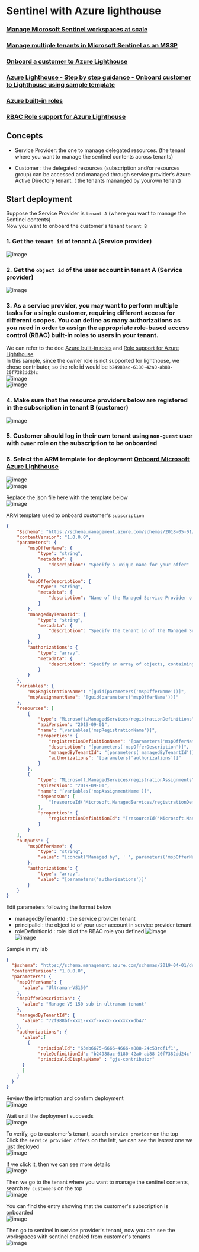 # Sentinel with Azure lighthouse

### [Manage Microsoft Sentinel workspaces at scale](https://learn.microsoft.com/en-us/azure/lighthouse/how-to/manage-sentinel-workspaces)
### [Manage multiple tenants in Microsoft Sentinel as an MSSP](https://learn.microsoft.com/en-us/azure/sentinel/multiple-tenants-service-providers)
### [Onboard a customer to Azure Lighthouse](https://learn.microsoft.com/en-us/azure/lighthouse/how-to/onboard-customer)
### [Azure Lighthouse - Step by step guidance - Onboard customer to Lighthouse using sample template](https://techcommunity.microsoft.com/t5/azure-paas-blog/azure-lighthouse-step-by-step-guidance-onboard-customer-to/ba-p/1793055)
### [Azure built-in roles](https://learn.microsoft.com/en-us/azure/role-based-access-control/built-in-roles)
### [RBAC Role support for Azure Lighthouse](https://learn.microsoft.com/en-us/azure/lighthouse/concepts/tenants-users-roles#role-support-for-azure-lighthouse)

## Concepts

* Service Provider: the one to manage delegated resources. (the tenant where you want to manage the sentinel contents across tenants)

* Customer : the delegated resources (subscription and/or resources group) can be accessed and managed through service provider’s Azure Active Directory tenant. ( the tenants mananged by yourown tenant)

## Start deployment
Suppose the Service Provider is `tenant A` (where you want to manage the Sentinel contents) <br>
Now you want to onboard the customer's tenant `tenant B` <br>

### 1. Get the `tenant id` of tenant A (Service provider)
![image](https://github.com/guguji666666/GJS-Sentinel-Tips/assets/96930989/d8c65642-3d3a-4fbc-8f2f-9a0982b02940)

### 2. Get the `object id` of the user account in tenant A (Service provider)
![image](https://github.com/guguji666666/GJS-Sentinel-Tips/assets/96930989/0409b2a0-1fd7-45de-9d96-4fd987439dc2)

### 3. As a service provider, you may want to perform multiple tasks for a single customer, requiring different access for different scopes. You can define as many authorizations as you need in order to assign the appropriate role-based access control (RBAC) built-in roles to users in your tenant. 
We can refer to the doc [Azure built-in roles](https://learn.microsoft.com/en-us/azure/role-based-access-control/built-in-roles) and [Role support for Azure Lighthouse](https://learn.microsoft.com/en-us/azure/lighthouse/concepts/tenants-users-roles#role-support-for-azure-lighthouse) <br>
In this sample, since the owner role is not supported for lighthouse, we chose contributor, so the role id would be `b24988ac-6180-42a0-ab88-20f7382dd24c` <br>
![image](https://github.com/guguji666666/GJS-Sentinel-Tips/assets/96930989/2b84dd67-4280-455b-8972-ec9a5a26f566) <br>
![image](https://github.com/guguji666666/GJS-Sentinel-Tips/assets/96930989/e093901d-5cbf-4f0a-a8e3-142aa173ec45)

### 4. Make sure that the resource providers below are registered in the subscription in tenant B (customer)
![image](https://github.com/guguji666666/GJS-Sentinel-Tips/assets/96930989/2679dff8-08dd-464e-8893-53b640cf8d45)

### 5. Customer should log in their own tenant using `non-guest` user with `owner` role on the subscription to be onboarded

### 6. Select the ARM template for deployment [Onboard Microsoft Azure Lighthouse](https://github.com/Azure/Azure-Lighthouse-samples#deploy-to-azure-buttons)
![image](https://github.com/guguji666666/GJS-Sentinel-Tips/assets/96930989/21b3a2f1-8ac5-426f-bfb7-537ec04ec4a0) <br>
![image](https://github.com/guguji666666/GJS-Sentinel-Tips/assets/96930989/1e20684d-df98-4c6a-ba31-98e4080cd900)

Replace the json file here with the template below <br>
![image](https://github.com/guguji666666/GJS-Sentinel-Tips/assets/96930989/7f3ddd9b-1aa3-4b40-9782-115a97d4ef98)

ARM template used to onboard customer's `subscription`
```json
{
    "$schema": "https://schema.management.azure.com/schemas/2018-05-01/subscriptionDeploymentTemplate.json#",
    "contentVersion": "1.0.0.0",
    "parameters": {
        "mspOfferName": {
            "type": "string",
            "metadata": {
                "description": "Specify a unique name for your offer"
            }
        },
        "mspOfferDescription": {
            "type": "string",
            "metadata": {
                "description": "Name of the Managed Service Provider offering"
            }
        },
        "managedByTenantId": {
            "type": "string",
            "metadata": {
                "description": "Specify the tenant id of the Managed Service Provider"
            }
        },
        "authorizations": {
            "type": "array",
            "metadata": {
                "description": "Specify an array of objects, containing tuples of Azure Active Directory principalId, a Azure roleDefinitionId, and an optional principalIdDisplayName. The roleDefinition specified is granted to the principalId in the provider's Active Directory and the principalIdDisplayName is visible to customers."
            }
        }              
    },
    "variables": {
        "mspRegistrationName": "[guid(parameters('mspOfferName'))]",
        "mspAssignmentName": "[guid(parameters('mspOfferName'))]"
    },
    "resources": [
        {
            "type": "Microsoft.ManagedServices/registrationDefinitions",
            "apiVersion": "2019-09-01",
            "name": "[variables('mspRegistrationName')]",
            "properties": {
                "registrationDefinitionName": "[parameters('mspOfferName')]",
                "description": "[parameters('mspOfferDescription')]",
                "managedByTenantId": "[parameters('managedByTenantId')]",
                "authorizations": "[parameters('authorizations')]"
            }
        },
        {
            "type": "Microsoft.ManagedServices/registrationAssignments",
            "apiVersion": "2019-09-01",
            "name": "[variables('mspAssignmentName')]",
            "dependsOn": [
                "[resourceId('Microsoft.ManagedServices/registrationDefinitions/', variables('mspRegistrationName'))]"
            ],
            "properties": {
                "registrationDefinitionId": "[resourceId('Microsoft.ManagedServices/registrationDefinitions/', variables('mspRegistrationName'))]"
            }
        }
    ],
    "outputs": {
        "mspOfferName": {
            "type": "string",
            "value": "[concat('Managed by', ' ', parameters('mspOfferName'))]"
        },
        "authorizations": {
            "type": "array",
            "value": "[parameters('authorizations')]"
        }
    }
}
```


Edit parameters following the format below <br>
* managedByTenantId : the service provider tenant
* principalId : the object id of your user account in service provider tenant
* roleDefinitionId : role id of the RBAC role you defined
![image](https://github.com/guguji666666/GJS-Sentinel-Tips/assets/96930989/c24d3dd0-9468-4c0d-9d5e-41da6e74ffc1) <br>
![image](https://github.com/guguji666666/GJS-Sentinel-Tips/assets/96930989/19e06097-769d-47c8-b3ae-ad40e4bc010b) <br>

Sample in my lab
```json
{
  "$schema": "https://schema.management.azure.com/schemas/2019-04-01/deploymentParameters.json#",
  "contentVersion": "1.0.0.0",
  "parameters": {
    "mspOfferName": {
      "value": "Ultraman-VS150"
    },
    "mspOfferDescription": {
      "value": "Manage VS 150 sub in ultraman tenant"
    },
    "managedByTenantId": {
      "value": "72f988bf-xxx1-xxxf-xxxx-xxxxxxxxdb47"
    },
    "authorizations": {
      "value":[
		{
			"principalId": "63eb6675-6666-4666-a888-24c53rdf1f1",
			"roleDefinitionId": "b24988ac-6180-42a0-ab88-20f7382dd24c",
			"principalIdDisplayName" : "gjs-contributor"
	  }
	  ]
    }
  }
}
```

Review the information and confirm deployment <br>
![image](https://github.com/guguji666666/GJS-Sentinel-Tips/assets/96930989/b0c74757-c822-42b7-b228-f227d89160d2)

Wait until the deployment succeeds <br>
![image](https://github.com/guguji666666/GJS-Sentinel-Tips/assets/96930989/9207fc87-6e64-445a-9483-8ffa124d7783)

To verify, go to customer's tenant, search `service provider` on the top <br>
Click the `service provider offers` on the left, we can see the lastest one we just deployed <br>
![image](https://github.com/guguji666666/GJS-Sentinel-Tips/assets/96930989/a183edb1-a739-47fc-b19f-f671cab8a31c)

If we click it, then we can see more details <br>
![image](https://github.com/guguji666666/GJS-Sentinel-Tips/assets/96930989/2d195243-cd74-4f07-acd0-e3c59029b321)

Then we go to the tenant where you want to manage the sentinel contents, search `My customers` on the top <br>
![image](https://github.com/guguji666666/GJS-Sentinel-Tips/assets/96930989/a2b5e9e0-ceb3-4ae5-98d3-39dbf1d8d655)

You can find the entry showing that the customer's subscription is onboarded <br>
![image](https://github.com/guguji666666/GJS-Sentinel-Tips/assets/96930989/e41d79b5-ef29-4707-be29-f01d43601e2a)

Then go to sentinel in service provider's tenant, now you can see the workspaces with sentinel enabled from customer's tenants <br>
![image](https://github.com/guguji666666/GJS-Sentinel-Tips/assets/96930989/717b021d-9122-4990-aff5-4e0bb9a80c45)


